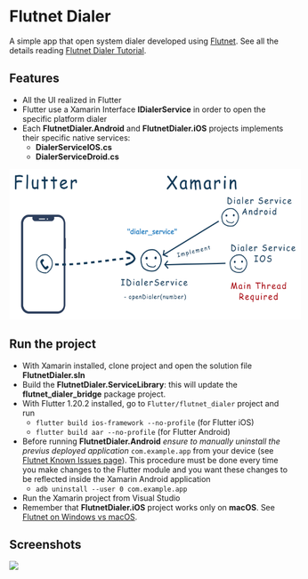 # Flutnet Dialer

A simple app that open system dialer developed using [Flutnet](https://www.flutnet.com). See all the details reading [Flutnet Dialer Tutorial](https://www.flutnet.com/Documentation/Samples-Tutorials/Flutnet-Dialer).

## Features

- All the UI realized in Flutter
- Flutter use a Xamarin Interface **IDialerService** in order to open the specific platform dialer
- Each **FlutnetDialer.Android** and **FlutnetDialer.iOS** projects implements their specific native services:
    - **DialerServiceIOS.cs**
    - **DialerServiceDroid.cs**

<img src="github_assets/sketch.png" height="250" style="background-color:white; padding:10px;">


## Run the project

- With Xamarin installed, clone project and open the solution file **FlutnetDialer.sln**
- Build the **FlutnetDialer.ServiceLibrary**: this will update the **flutnet_dialer_bridge** package project.
- With Flutter 1.20.2 installed, go to `Flutter/flutnet_dialer` project and run 
    - `flutter build ios-framework --no-profile` (for Flutter iOS)
    - `flutter build aar --no-profile` (for Flutter Android)
- Before running **FlutnetDialer.Android** _ensure to manually uninstall the previus deployed application_ `com.example.app` from your device (see [Flutnet Known Issues page](https://www.flutnet.com/Download/Release-Notes/Known-Issues)). This procedure must be done every time you make changes to the Flutter module and you want these changes to be reflected inside the Xamarin Android application
    - `adb uninstall --user 0 com.example.app`
- Run the Xamarin project from Visual Studio
- Remember that **FlutnetDialer.iOS** project works only on **macOS**. See [Flutnet on Windows vs macOS](https://www.flutnet.com/Documentation/Getting-Started/Flutnet-on-Windows-vs-macOS).

## Screenshots

<img src="github_assets/app.gif" height="600">
